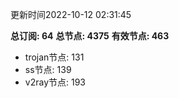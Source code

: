 更新时间2022-10-12 02:31:45

**总订阅: 64**
**总节点: 4375**
**有效节点: 463**
- trojan节点: 131
- ss节点: 139
- v2ray节点: 193
